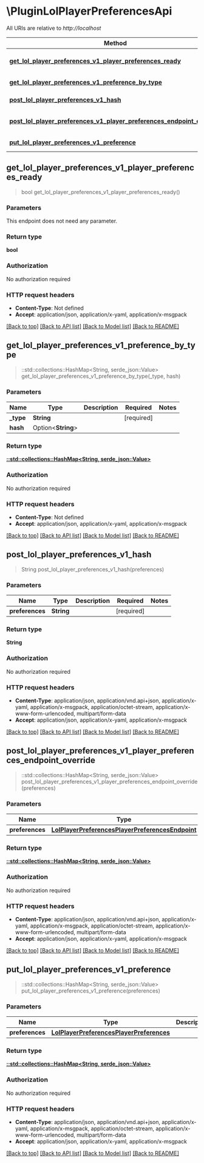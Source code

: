 # \PluginLolPlayerPreferencesApi

All URIs are relative to *http://localhost*

Method | HTTP request | Description
------------- | ------------- | -------------
[**get_lol_player_preferences_v1_player_preferences_ready**](PluginLolPlayerPreferencesApi.md#get_lol_player_preferences_v1_player_preferences_ready) | **Get** /lol-player-preferences/v1/player-preferences-ready | 
[**get_lol_player_preferences_v1_preference_by_type**](PluginLolPlayerPreferencesApi.md#get_lol_player_preferences_v1_preference_by_type) | **Get** /lol-player-preferences/v1/preference/{type} | 
[**post_lol_player_preferences_v1_hash**](PluginLolPlayerPreferencesApi.md#post_lol_player_preferences_v1_hash) | **Post** /lol-player-preferences/v1/hash | 
[**post_lol_player_preferences_v1_player_preferences_endpoint_override**](PluginLolPlayerPreferencesApi.md#post_lol_player_preferences_v1_player_preferences_endpoint_override) | **Post** /lol-player-preferences/v1/player-preferences-endpoint-override | 
[**put_lol_player_preferences_v1_preference**](PluginLolPlayerPreferencesApi.md#put_lol_player_preferences_v1_preference) | **Put** /lol-player-preferences/v1/preference | 



## get_lol_player_preferences_v1_player_preferences_ready

> bool get_lol_player_preferences_v1_player_preferences_ready()


### Parameters

This endpoint does not need any parameter.

### Return type

**bool**

### Authorization

No authorization required

### HTTP request headers

- **Content-Type**: Not defined
- **Accept**: application/json, application/x-yaml, application/x-msgpack

[[Back to top]](#) [[Back to API list]](../README.md#documentation-for-api-endpoints) [[Back to Model list]](../README.md#documentation-for-models) [[Back to README]](../README.md)


## get_lol_player_preferences_v1_preference_by_type

> ::std::collections::HashMap<String, serde_json::Value> get_lol_player_preferences_v1_preference_by_type(_type, hash)


### Parameters


Name | Type | Description  | Required | Notes
------------- | ------------- | ------------- | ------------- | -------------
**_type** | **String** |  | [required] |
**hash** | Option<**String**> |  |  |

### Return type

[**::std::collections::HashMap<String, serde_json::Value>**](serde_json::Value.md)

### Authorization

No authorization required

### HTTP request headers

- **Content-Type**: Not defined
- **Accept**: application/json, application/x-yaml, application/x-msgpack

[[Back to top]](#) [[Back to API list]](../README.md#documentation-for-api-endpoints) [[Back to Model list]](../README.md#documentation-for-models) [[Back to README]](../README.md)


## post_lol_player_preferences_v1_hash

> String post_lol_player_preferences_v1_hash(preferences)


### Parameters


Name | Type | Description  | Required | Notes
------------- | ------------- | ------------- | ------------- | -------------
**preferences** | **String** |  | [required] |

### Return type

**String**

### Authorization

No authorization required

### HTTP request headers

- **Content-Type**: application/json, application/vnd.api+json, application/x-yaml, application/x-msgpack, application/octet-stream, application/x-www-form-urlencoded, multipart/form-data
- **Accept**: application/json, application/x-yaml, application/x-msgpack

[[Back to top]](#) [[Back to API list]](../README.md#documentation-for-api-endpoints) [[Back to Model list]](../README.md#documentation-for-models) [[Back to README]](../README.md)


## post_lol_player_preferences_v1_player_preferences_endpoint_override

> ::std::collections::HashMap<String, serde_json::Value> post_lol_player_preferences_v1_player_preferences_endpoint_override(preferences)


### Parameters


Name | Type | Description  | Required | Notes
------------- | ------------- | ------------- | ------------- | -------------
**preferences** | [**LolPlayerPreferencesPlayerPreferencesEndpoint**](LolPlayerPreferencesPlayerPreferencesEndpoint.md) |  | [required] |

### Return type

[**::std::collections::HashMap<String, serde_json::Value>**](serde_json::Value.md)

### Authorization

No authorization required

### HTTP request headers

- **Content-Type**: application/json, application/vnd.api+json, application/x-yaml, application/x-msgpack, application/octet-stream, application/x-www-form-urlencoded, multipart/form-data
- **Accept**: application/json, application/x-yaml, application/x-msgpack

[[Back to top]](#) [[Back to API list]](../README.md#documentation-for-api-endpoints) [[Back to Model list]](../README.md#documentation-for-models) [[Back to README]](../README.md)


## put_lol_player_preferences_v1_preference

> ::std::collections::HashMap<String, serde_json::Value> put_lol_player_preferences_v1_preference(preferences)


### Parameters


Name | Type | Description  | Required | Notes
------------- | ------------- | ------------- | ------------- | -------------
**preferences** | [**LolPlayerPreferencesPlayerPreferences**](LolPlayerPreferencesPlayerPreferences.md) |  | [required] |

### Return type

[**::std::collections::HashMap<String, serde_json::Value>**](serde_json::Value.md)

### Authorization

No authorization required

### HTTP request headers

- **Content-Type**: application/json, application/vnd.api+json, application/x-yaml, application/x-msgpack, application/octet-stream, application/x-www-form-urlencoded, multipart/form-data
- **Accept**: application/json, application/x-yaml, application/x-msgpack

[[Back to top]](#) [[Back to API list]](../README.md#documentation-for-api-endpoints) [[Back to Model list]](../README.md#documentation-for-models) [[Back to README]](../README.md)

